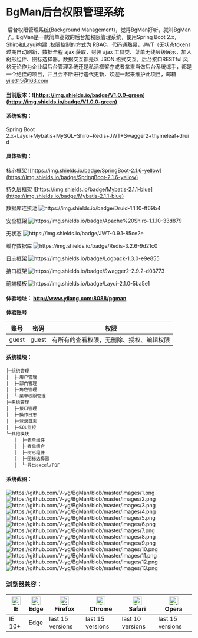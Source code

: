 # BgMan后台权限管理系统

​	后台权限管理系统(Background Management)，觉得BgMan好听，就叫BgMan了。BgMan是一款简单高效的后台加权限管理系统，使用Spring Boot 2.x，Shiro和Layui构建 ,权限控制的方式为 RBAC，代码通熟易，JWT（无状态token）过期自动刷新，数据全程 ajax 获取，封装 ajax 工具类、菜单无线层级展示，加入树形组件、图标选择器。数据交互都是以 JSON 格式交互。后台接口RESTful 风格无论作为企业级后台管理系统还是私活框架亦或者拿来当做后台系统练手，都是一个绝佳的项目，并且会不断进行迭代更新，欢迎一起来维护此项目，邮箱 yiie315@163.com

#### 当前版本：![https://img.shields.io/badge/V1.0.0-green](https://img.shields.io/badge/V1.0.0-green)

#### 系统架构：

Spring Boot 2.x+Layui+Mybatis+MySQL+Shiro+Redis+JWT+Swagger2+thymeleaf+druid

#### 具体架构：

核心框架		 ![https://img.shields.io/badge/SpringBoot-2.1.6-yellow](https://img.shields.io/badge/SpringBoot-2.1.6-yellow)

持久层框架	 ![https://img.shields.io/badge/Mybatis-2.1.1-blue](https://img.shields.io/badge/Mybatis-2.1.1-blue)

数据库连接池	 ![https://img.shields.io/badge/Druid-1.1.10-ff69b4 ](https://img.shields.io/badge/Druid-1.1.10-ff69b4)

安全框架		 ![https://img.shields.io/badge/Apache%20Shiro-1.1.10-33d879 ](https://img.shields.io/badge/Apache%20Shiro-1.1.10-33d879)

无状态		 ![https://img.shields.io/badge/JWT-0.9.1-85ce2e ](https://img.shields.io/badge/JWT-0.9.1-85ce2e)

缓存数据库	 ![https://img.shields.io/badge/Redis-3.2.6-9d21c0 ](https://img.shields.io/badge/Redis-3.2.6-9d21c0 )

日志框架		 ![https://img.shields.io/badge/Logback-1.3.0-e9e855 ](https://img.shields.io/badge/Logback-1.3.0-e9e855)

接口框架		 ![https://img.shields.io/badge/Swagger2-2.9.2-d03773 ](https://img.shields.io/badge/Swagger2-2.9.2-d03773)

前端模板		 ![https://img.shields.io/badge/Layui-2.1.0-5ba5e1 ](https://img.shields.io/badge/Layui-2.1.0-5ba5e1)

#### 体验地址： http://www.yiiang.com:8088/pgman

**体验账号**

| 账号  | 密码  | 权限                                     |
| ----- | ----- | ---------------------------------------- |
| guest | guest | 有所有的查看权限，无删除、授权、编辑权限 |

#### 系统模块：

```
├─组织管理
│  ├─用户管理
│  ├─部门管理
│  ├─角色管理
│  └─菜单权限管理
├─系统管理
│  ├─接口管理
│  ├─操作日志
│  ├─登录日志
│  ├─SQL监控
└─其他模块
   │  ├─表单组件
   │  ├─表单组合
   │  ├─树形组件
   │  ├─图标选择器
   │  └─导出excel/PDF
```

#### 系统截图：
![https://github.com/V-yg/BgMan/blob/master/images/1.png ](https://github.com/V-yg/BgMan/blob/master/images/1.png)
![https://github.com/V-yg/BgMan/blob/master/images/2.png ](https://github.com/V-yg/BgMan/blob/master/images/2.png)
![https://github.com/V-yg/BgMan/blob/master/images/3.png ](https://github.com/V-yg/BgMan/blob/master/images/3.png)
![https://github.com/V-yg/BgMan/blob/master/images/4.png ](https://github.com/V-yg/BgMan/blob/master/images/4.png)
![https://github.com/V-yg/BgMan/blob/master/images/5.png ](https://github.com/V-yg/BgMan/blob/master/images/5.png)
![https://github.com/V-yg/BgMan/blob/master/images/6.png ](https://github.com/V-yg/BgMan/blob/master/images/6.png)
![https://github.com/V-yg/BgMan/blob/master/images/7.png ](https://github.com/V-yg/BgMan/blob/master/images/7.png)
![https://github.com/V-yg/BgMan/blob/master/images/8.png ](https://github.com/V-yg/BgMan/blob/master/images/8.png)
![https://github.com/V-yg/BgMan/blob/master/images/9.png ](https://github.com/V-yg/BgMan/blob/master/images/9.png)
![https://github.com/V-yg/BgMan/blob/master/images/10.png ](https://github.com/V-yg/BgMan/blob/master/images/10.png)
![https://github.com/V-yg/BgMan/blob/master/images/11.png ](https://github.com/V-yg/BgMan/blob/master/images/11.png)
![https://github.com/V-yg/BgMan/blob/master/images/12.png ](https://github.com/V-yg/BgMan/blob/master/images/12.png) ![https://github.com/V-yg/BgMan/blob/master/images/13.png ](https://github.com/V-yg/BgMan/blob/master/images/13.png)



### 浏览器兼容：

|[<img src="https://raw.github.com/alrra/browser-logos/master/src/archive/internet-explorer_9-11/internet-explorer_9-11_48x48.png" alt="Edge" width="24px" height="24px" />](http://godban.github.io/browsers-support-badges/)</br>IE| [<img src="https://raw.githubusercontent.com/alrra/browser-logos/master/src/edge/edge_48x48.png" alt="Edge" width="24px" height="24px" />](http://godban.github.io/browsers-support-badges/)</br>Edge | [<img src="https://raw.githubusercontent.com/alrra/browser-logos/master/src/firefox/firefox_48x48.png" alt="Firefox" width="24px" height="24px" />](http://godban.github.io/browsers-support-badges/)</br>Firefox | [<img src="https://raw.githubusercontent.com/alrra/browser-logos/master/src/chrome/chrome_48x48.png" alt="Chrome" width="24px" height="24px" />](http://godban.github.io/browsers-support-badges/)</br>Chrome | [<img src="https://raw.githubusercontent.com/alrra/browser-logos/master/src/safari/safari_48x48.png" alt="Safari" width="24px" height="24px" />](http://godban.github.io/browsers-support-badges/)</br>Safari |[<img src="https://raw.github.com/alrra/browser-logos/master/src/opera/opera_48x48.png" alt="Edge" width="24px" height="24px" />](http://godban.github.io/browsers-support-badges/)</br>Opera
| --------- | --------- | --------- | --------- | --------- |--------- |
|IE 10+| Edge| last 15 versions| last 15 versions| last 10 versions| last 15 versions






